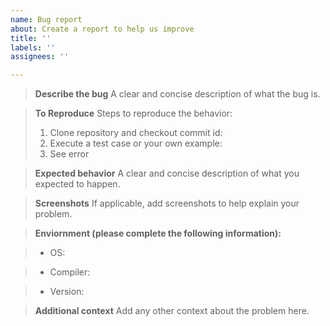 ```yaml
---
name: Bug report
about: Create a report to help us improve
title: ''
labels: ''
assignees: ''

---
```


> **Describe the bug**
> A clear and concise description of what the bug is.
<!-- Uncomment relevant options -->
<!-- Which part of FOEDAG is buggy -->
<!-- [ ] Documentation -->
<!-- [ ] Libraries-->
<!-- [ ] Plug-ins -->
<!-- [ ] Engine -->
<!-- [ ] Tests -->

> **To Reproduce**
> Steps to reproduce the behavior:
> 1. Clone repository and checkout commit id: <The problem commit id>
> 2. Execute a test case or your own example: <more details>
> 3. See error

> **Expected behavior**
> A clear and concise description of what you expected to happen.

> **Screenshots**
> If applicable, add screenshots to help explain your problem.

> **Enviornment (please complete the following information):**
<!-- Uncomment relevant options -->
>  - OS: 
<!--    - [ ] CentOS 7 -->
<!--    - [ ] Ubuntu 18.04 -->
<!--    - [ ] Others. If so, please specify: -->
>  - Compiler:
<!--    - [ ] gcc-5 -->
<!--    - [ ] gcc-6 -->
<!--    - [ ] gcc-7 -->
<!--    - [ ] gcc-8 -->
<!--    - [ ] gcc-9 -->
<!--    - [ ] clang-6 -->
<!--    - [ ] clang-8 -->
<!--    - [ ] Others. If so, please specify: -->
> - Version:
<!--    - [ ] Current master -->
<!--    - [ ] Others. If so, please specify Github commit id:  -->

> **Additional context**
> Add any other context about the problem here.
